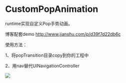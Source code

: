 # CustomPopAnimation

runtime实现自定义Pop手势动画。

博客配套demo  <http://www.jianshu.com/p/d39f7d22db6c>



使用方法：

1、将popTransition目录copy到你的工程中

2、用nav替代UINavigationController


![](http://upload-images.jianshu.io/upload_images/203794-bc18fe78d9f948ec.gif?imageView2/2/w/1240/q/100)